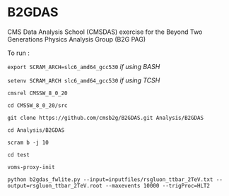B2GDAS
======


CMS Data Analysis School (CMSDAS) exercise for the
Beyond Two Generations Physics Analysis Group (B2G PAG)

To run :

`export SCRAM_ARCH=slc6_amd64_gcc530` *if using BASH*

`setenv SCRAM_ARCH slc6_amd64_gcc530` *if using TCSH*

`cmsrel CMSSW_8_0_20`

`cd CMSSW_8_0_20/src`

`git clone https://github.com/cmsb2g/B2GDAS.git Analysis/B2GDAS`

`cd Analysis/B2GDAS`

`scram b -j 10`

`cd test`

`voms-proxy-init`

`python b2gdas_fwlite.py --input=inputfiles/rsgluon_ttbar_2TeV.txt --output=rsgluon_ttbar_2TeV.root --maxevents 10000 --trigProc=HLT2`
